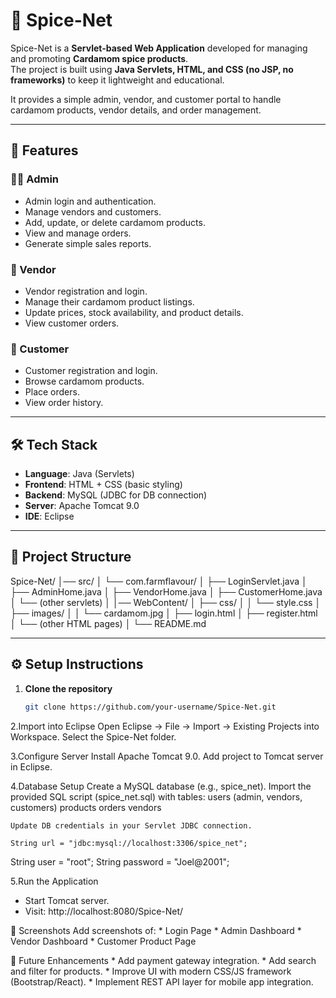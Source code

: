 # 🌿 Spice-Net

Spice-Net is a **Servlet-based Web Application** developed for managing and promoting **Cardamom spice products**.  
The project is built using **Java Servlets, HTML, and CSS (no JSP, no frameworks)** to keep it lightweight and educational.  

It provides a simple admin, vendor, and customer portal to handle cardamom products, vendor details, and order management.

---

## 🚀 Features

### 👨‍💼 Admin
- Admin login and authentication.
- Manage vendors and customers.
- Add, update, or delete cardamom products.
- View and manage orders.
- Generate simple sales reports.

### 🏪 Vendor
- Vendor registration and login.
- Manage their cardamom product listings.
- Update prices, stock availability, and product details.
- View customer orders.

### 👥 Customer
- Customer registration and login.
- Browse cardamom products.
- Place orders.
- View order history.

---

## 🛠️ Tech Stack

- **Language**: Java (Servlets)
- **Frontend**: HTML + CSS (basic styling)
- **Backend**: MySQL (JDBC for DB connection)
- **Server**: Apache Tomcat 9.0
- **IDE**: Eclipse

---

## 📂 Project Structure

Spice-Net/
│── src/
│ └── com.farmflavour/
│ ├── LoginServlet.java
│ ├── AdminHome.java
│ ├── VendorHome.java
│ ├── CustomerHome.java
│ └── (other servlets)
│
│── WebContent/
│ ├── css/
│ │ └── style.css
│ ├── images/
│ │ └── cardamom.jpg
│ ├── login.html
│ ├── register.html
│ └── (other HTML pages)
│
└── README.md


---

## ⚙️ Setup Instructions

1. **Clone the repository**
   ```bash
   git clone https://github.com/your-username/Spice-Net.git
2.Import into Eclipse
    Open Eclipse → File → Import → Existing Projects into Workspace.
    Select the Spice-Net folder.

3.Configure Server
    Install Apache Tomcat 9.0.
    Add project to Tomcat server in Eclipse.

4.Database Setup
    Create a MySQL database (e.g., spice_net).
    Import the provided SQL script (spice_net.sql) with tables:
      users (admin, vendors, customers)
      products
      orders
      vendors

    Update DB credentials in your Servlet JDBC connection.

    String url = "jdbc:mysql://localhost:3306/spice_net";
String user = "root";
String password = "Joel@2001";

5.Run the Application
 * Start Tomcat server.
 * Visit: http://localhost:8080/Spice-Net/

 📸 Screenshots
     Add screenshots of:
     * Login Page
     * Admin Dashboard
     * Vendor Dashboard
     * Customer Product Page


  🎯 Future Enhancements
     * Add payment gateway integration.
     * Add search and filter for products.
     * Improve UI with modern CSS/JS framework (Bootstrap/React).
     * Implement REST API layer for mobile app integration.
